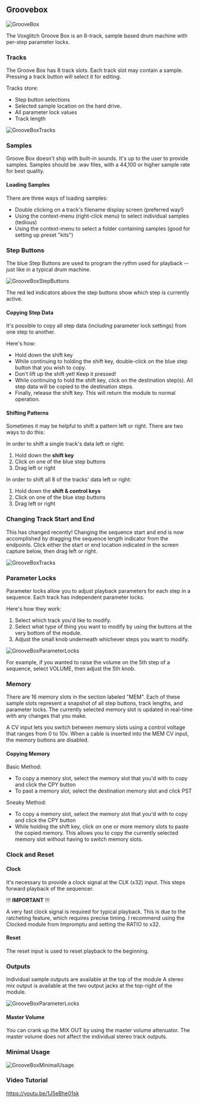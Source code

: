 ## Groovebox

![GrooveBox](/docs/images/groovebox/groovebox.jpg)

The Voxglitch Groove Box is an 8-track, sample based drum machine with per-step parameter locks.  

### Tracks

The Groove Box has 8 track slots.  Each track slot may contain a sample.  Pressing a track button will select it for editing.

Tracks store:

* Step button selections
* Selected sample location on the hard drive.
* All parameter lock values
* Track length

![GrooveBoxTracks](/docs/images/groovebox/tracks.jpg)

### Samples

Groove Box doesn't ship with built-in sounds.  It's up to the user to provide samples.  Samples should be .wav files, with a 44,100  or higher sample rate for best quality.

#### Loading Samples

There are three ways of loading samples:

- Double clicking on a track's filename display screen (preferred way!)
- Using the context-menu (right-click menu) to select individual samples (tedious)
- Using the context-menu to select a folder containing samples (good for setting up preset "kits")

### Step Buttons

The blue Step Buttons are used to program the rythm used for playback -- just like in a typical drum machine.

![GrooveBoxStepButtons](/docs/images/groovebox/step_buttons.jpg)

The red led indicators above the step buttons show which step is currently active.

#### Copying Step Data

It's possible to copy all step data (including parameter lock settings) from one step to another.  

Here's how:

* Hold down the shift key
* While continuing to holding the shift key, double-click on the blue step button that you wish to copy.
* Don’t lift up the shift yet! Keep it pressed!
* While continuing to hold the shift key, click on the destination step(s). All step data will be copied to the destination steps.
* Finally, release the shift key. This will return the module to normal operation.

#### Shifting Patterns

Sometimes it may be helpful to shift a pattern left or right.  There are two ways to
do this:

In order to shift a single track's data left or right:

1. Hold down the __shift key__
2. Click on one of the blue step buttons
3. Drag left or right

In order to shift all 8 of the tracks' data left or right:

1. Hold down the __shift & control keys__
2. Click on one of the blue step buttons
3. Drag left or right

### Changing Track Start and End

This has changed recently! Changing the sequence start and end is now accomplished by dragging the sequence length indicator from the endpoints.  Click either the start or end location indicated in the screen capture below, then drag left or right.

![GrooveBoxTracks](/docs/images/groovebox/change-start-and-end.jpg)


### Parameter Locks

Parameter locks allow you to adjust playback parameters for each step in a sequence.  Each track has independent parameter locks.

Here's how they work:

1. Select which track you'd like to modify.
2. Select what type of thing you want to modify by using the buttons at the very bottom of the module.
3. Adjust the small knob underneath whichever steps you want to modify.

![GrooveBoxParameterLocks](/docs/images/groovebox/parameter_locks.jpg)

For example, if you wanted to raise the volume on the 5th step of a sequence, select VOLUME, then adjust the 5th knob.

### Memory

There are 16 memory slots in the section labeled "MEM".  Each of these sample slots represent a snapshot of all step buttons, track lengths, and parameter locks. The currently selected memory slot is updated in real-time with any changes that you make.  

A CV input lets you switch between memory slots using a control voltage that ranges from 0 to 10v.  When a cable is inserted into the MEM CV input, the memory buttons are disabled.

#### Copying Memory

Basic Method:
* To copy a memory slot, select the memory slot that you'd with to copy and click the CPY button
* To past a memory slot, select the destination memory slot and click PST

Sneaky Method:
* To copy a memory slot, select the memory slot that you'd with to copy and click the CPY button
* While holding the shift key, click on one or more memory slots to paste the copied memory.  This allows you to copy the currently selected memory slot without having to switch memory slots.

### Clock and Reset

#### Clock

It's necessary to provide a clock signal at the CLK (x32) input.  This steps forward playback of the sequencer.  

!!!   **IMPORTANT**  !!!

A very fast clock signal is required for typical playback.  This is due to the ratcheting feature, which requires precise timing.  I recommend using the Clocked module from Impromptu and setting the RATIO to x32.

#### Reset

The reset input is used to reset playback to the beginning.

### Outputs

Individual sample outputs are available at the top of the module  A stereo mix output is available at the two output jacks at the top-right of the module.  

![GrooveBoxParameterLocks](/docs/images/groovebox/outputs.jpg)

#### Master Volume

You can crank up the MIX OUT by using the master volume attenuator.  The master volume does
not affect the individual stereo track outputs.

### Minimal Usage

![GrooveBoxMinimalUsage](/docs/images/groovebox/minimal-usage.jpg)



### Video Tutorial

https://youtu.be/1J5eBhe01sk
